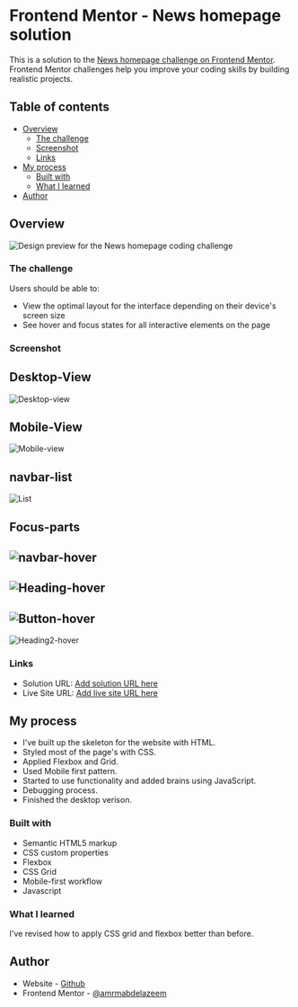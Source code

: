 # Frontend Mentor - News homepage solution

This is a solution to the [News homepage challenge on Frontend Mentor](https://www.frontendmentor.io/challenges/news-homepage-H6SWTa1MFl). Frontend Mentor challenges help you improve your coding skills by building realistic projects. 

## Table of contents

- [Overview](#overview)
  - [The challenge](#the-challenge)
  - [Screenshot](#screenshot)
  - [Links](#links)
- [My process](#my-process)
  - [Built with](#built-with)
  - [What I learned](#what-i-learned)
- [Author](#author)
## Overview

![Design preview for the News homepage coding challenge](./design/desktop-preview.jpg)

### The challenge

Users should be able to:

- View the optimal layout for the interface depending on their device's screen size
- See hover and focus states for all interactive elements on the page

### Screenshot

## Desktop-View
![Desktop-view](<News homepage.png>)

## Mobile-View <br>
![Mobile-view](News-homepage-Mobile.png)

## navbar-list <br>
![List](News-homepage-navbar-list.png)

## Focus-parts
![navbar-hover](firefox_qM5bKV5Y8T.jpg)
---
![Heading-hover](firefox_E8cbizpFHz.jpg)
---
![Button-hover](firefox_KsUWLqN7Gi.jpg)
---
![Heading2-hover](firefox_noouixCqaW.jpg)

### Links

- Solution URL: [Add solution URL here](https://your-solution-url.com)
- Live Site URL: [Add live site URL here](https://your-live-site-url.com)

## My process

  - I've built up the skeleton for the website with HTML.
  - Styled most of the page's with CSS.
  - Applied Flexbox and Grid.
  - Used Mobile first pattern.
  - Started to use functionality and added brains using JavaScript.
  - Debugging process.
  - Finished the desktop verison.


### Built with

- Semantic HTML5 markup
- CSS custom properties
- Flexbox
- CSS Grid
- Mobile-first workflow
- Javascript

### What I learned

I've revised how to apply CSS grid and flexbox better than before.

## Author

- Website - [Github](https://github.com/amrmabdelazeem)
- Frontend Mentor - [@amrmabdelazeem](https://www.frontendmentor.io/profile/amrmabdelazeem)

